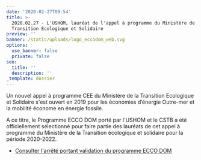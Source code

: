 ```yaml
---
date: '2020-02-27T09:54'
title: >-
  2020.02.27 - L'USHOM, lauréat de l'appel à programme du Ministère de la
  Transition Ecologique et Solidaire
preview: ''
banner: /static/uploads/logo_eccodom_web.svg
options:
  use_banner: false
  private: false
seo:
  title: ''
  description: ''
_template: dossier
---
```


Un nouvel appel à programme CEE du Ministère de la Transition Ecologique et Solidaire s'est ouvert en 2019 pour les économies d’énergie Outre-mer et la mobilité économe en énergie fossile. 

A ce titre, le Programme ECCO DOM porté par l'USHOM et le CSTB a été officiellement sélectionné pour faire partie des lauréats de cet appel à programme du Ministère de la Transition écologique et solidaire pour la période 2020-2022.

* [Consulter l'arrêté portant validation du programme ECCO DOM ](https://www.legifrance.gouv.fr/jorf/article_jo/JORFARTI000041697925)

